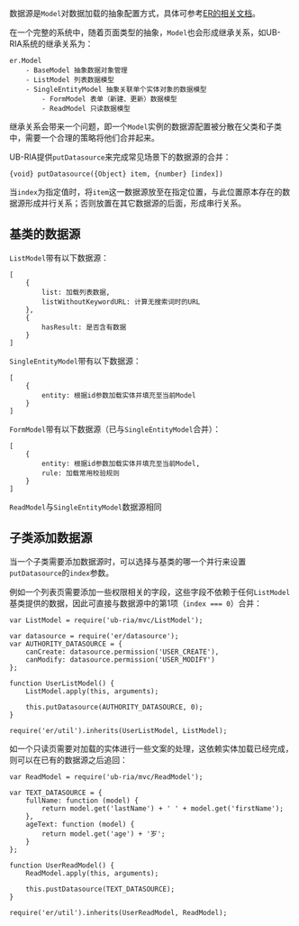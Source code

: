 数据源是`Model`对数据加载的抽象配置方式，具体可参考[ER的相关文档](http://doc.ecomfe.com/er/stable/#!/api/Model-property-datasource)。

在一个完整的系统中，随着页面类型的抽象，`Model`也会形成继承关系，如UB-RIA系统的继承关系为：

    er.Model
        - BaseModel 抽象数据对象管理
        - ListModel 列表数据模型
        - SingleEntityModel 抽象关联单个实体对象的数据模型
            - FormModel 表单（新建、更新）数据模型
            - ReadModel 只读数据模型

继承关系会带来一个问题，即一个`Model`实例的数据源配置被分散在父类和子类中，需要一个合理的策略将他们合并起来。

UB-RIA提供`putDatasource`来完成常见场景下的数据源的合并：

    {void} putDatasource({Object} item, {number} [index])

当`index`为指定值时，将`item`这一数据源放至在指定位置，与此位置原本存在的数据源形成并行关系；否则放置在其它数据源的后面，形成串行关系。

## 基类的数据源

`ListModel`带有以下数据源：

    [
        {
            list: 加载列表数据,
            listWithoutKeywordURL: 计算无搜索词时的URL
        },
        {
            hasResult: 是否含有数据
        }
    ]

`SingleEntityModel`带有以下数据源：

    [
        {
            entity: 根据id参数加载实体并填充至当前Model
        }
    ]

`FormModel`带有以下数据源（已与`SingleEntityModel`合并）：

    [
        {
            entity: 根据id参数加载实体并填充至当前Model,
            rule: 加载常用校验规则
        }
    ]

`ReadModel`与`SingleEntityModel`数据源相同

## 子类添加数据源

当一个子类需要添加数据源时，可以选择与基类的哪一个并行来设置`putDatasource`的`index`参数。

例如一个列表页需要添加一些权限相关的字段，这些字段不依赖于任何`ListModel`基类提供的数据，因此可直接与数据源中的第1项（`index === 0`）合并：

    var ListModel = require('ub-ria/mvc/ListModel');

    var datasource = require('er/datasource');
    var AUTHORITY_DATASOURCE = {
        canCreate: datasource.permission('USER_CREATE'),
        canModify: datasource.permission('USER_MODIFY')
    };

    function UserListModel() {
        ListModel.apply(this, arguments);

        this.putDatasource(AUTHORITY_DATASOURCE, 0);
    }

    require('er/util').inherits(UserListModel, ListModel);

如一个只读页需要对加载的实体进行一些文案的处理，这依赖实体加载已经完成，则可以在已有的数据源之后追回：

    var ReadModel = require('ub-ria/mvc/ReadModel');

    var TEXT_DATASOURCE = {
        fullName: function (model) {
            return model.get('lastName') + ' ' + model.get('firstName');
        },
        ageText: function (model) {
            return model.get('age') + '岁';
        }
    };

    function UserReadModel() {
        ReadModel.apply(this, arguments);

        this.pustDatasource(TEXT_DATASOURCE);
    }

    require('er/util').inherits(UserReadModel, ReadModel);